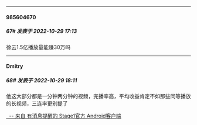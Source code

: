 

*****

####  985604670  
##### 67#       发表于 2022-10-29 17:13

徐云1.5亿播放量能赚30万吗



*****

####  Dmitry  
##### 68#       发表于 2022-10-29 18:11

他这大部分都是一分钟两分钟的视频，完播率高，平均收益肯定不如那些同等播放的长视频，三连率更别提了

[  -- 来自 有消息提醒的 Stage1官方 Android客户端](https://www.coolapk.com/apk/140634)

